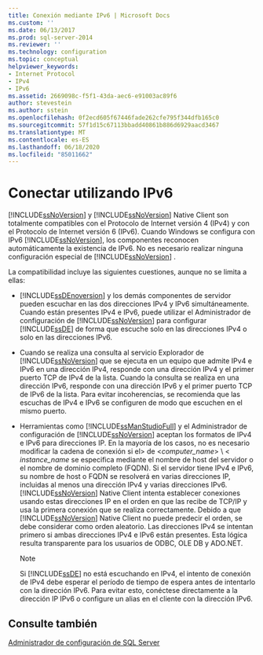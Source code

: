 ```yaml
---
title: Conexión mediante IPv6 | Microsoft Docs
ms.custom: ''
ms.date: 06/13/2017
ms.prod: sql-server-2014
ms.reviewer: ''
ms.technology: configuration
ms.topic: conceptual
helpviewer_keywords:
- Internet Protocol
- IPv4
- IPv6
ms.assetid: 2669098c-f5f1-43da-aec6-e91003ac89f6
author: stevestein
ms.author: sstein
ms.openlocfilehash: 0f2ecd605f67446fade262cfe795f344dfb165c0
ms.sourcegitcommit: 57f1d15c67113bbadd40861b886d6929aacd3467
ms.translationtype: MT
ms.contentlocale: es-ES
ms.lasthandoff: 06/18/2020
ms.locfileid: "85011662"
---
```

# <a name="connecting-using-ipv6"></a>Conectar utilizando IPv6
  [!INCLUDE[ssNoVersion](../../includes/ssnoversion-md.md)] y [!INCLUDE[ssNoVersion](../../includes/ssnoversion-md.md)] Native Client son totalmente compatibles con el Protocolo de Internet versión 4 (IPv4) y con el Protocolo de Internet versión 6 (IPv6). Cuando Windows se configura con IPv6 [!INCLUDE[ssNoVersion](../../includes/ssnoversion-md.md)], los componentes reconocen automáticamente la existencia de IPv6. No es necesario realizar ninguna configuración especial de [!INCLUDE[ssNoVersion](../../includes/ssnoversion-md.md)] .  
  
 La compatibilidad incluye las siguientes cuestiones, aunque no se limita a ellas:  
  
-   [!INCLUDE[ssDEnoversion](../../includes/ssdenoversion-md.md)] y los demás componentes de servidor pueden escuchar en las dos direcciones IPv4 y IPv6 simultáneamente. Cuando están presentes IPv4 e IPv6, puede utilizar el Administrador de configuración de [!INCLUDE[ssNoVersion](../../includes/ssnoversion-md.md)] para configurar [!INCLUDE[ssDE](../../includes/ssde-md.md)] de forma que escuche solo en las direcciones IPv4 o solo en las direcciones IPv6.  
  
-   Cuando se realiza una consulta al servicio Explorador de [!INCLUDE[ssNoVersion](../../includes/ssnoversion-md.md)] que se ejecuta en un equipo que admite IPv4 e IPv6 en una dirección IPv4, responde con una dirección IPv4 y el primer puerto TCP de IPv4 de la lista. Cuando la consulta se realiza en una dirección IPv6, responde con una dirección IPv6 y el primer puerto TCP de IPv6 de la lista. Para evitar incoherencias, se recomienda que las escuchas de IPv4 e IPv6 se configuren de modo que escuchen en el mismo puerto.  
  
-   Herramientas como [!INCLUDE[ssManStudioFull](../../includes/ssmanstudiofull-md.md)] y el Administrador de configuración de [!INCLUDE[ssNoVersion](../../includes/ssnoversion-md.md)] aceptan los formatos de IPv4 e IPv6 para direcciones IP. En la mayoría de los casos, no es necesario modificar la cadena de conexión si el> de \<*computer_name*> \\ < *instance_name* se especifica mediante el nombre de host del servidor o el nombre de dominio completo (FQDN). Si el servidor tiene IPv4 e IPv6, su nombre de host o FQDN se resolverá en varias direcciones IP, incluidas al menos una dirección IPv4 y varias direcciones IPv6. [!INCLUDE[ssNoVersion](../../includes/ssnoversion-md.md)] Native Client intenta establecer conexiones usando estas direcciones IP en el orden en que las recibe de TCP/IP y usa la primera conexión que se realiza correctamente. Debido a que [!INCLUDE[ssNoVersion](../../includes/ssnoversion-md.md)] Native Client no puede predecir el orden, se debe considerar como orden aleatorio. Las direcciones IPv4 se intentan primero si ambas direcciones IPv4 e IPv6 están presentes. Esta lógica resulta transparente para los usuarios de ODBC, OLE DB y ADO.NET.  
  
    > [!NOTE]  
    >  Si [!INCLUDE[ssDE](../../includes/ssde-md.md)] no está escuchando en IPv4, el intento de conexión de IPv4 debe esperar el período de tiempo de espera antes de intentarlo con la dirección IPv6. Para evitar esto, conéctese directamente a la dirección IP IPv6 o configure un alias en el cliente con la dirección IPv6.  
  
## <a name="see-also"></a>Consulte también  
 [Administrador de configuración de SQL Server](../../relational-databases/sql-server-configuration-manager.md)  
  
  
